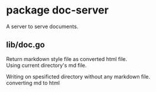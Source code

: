 # package doc-server

A server to serve documents.

## lib/doc.go

Return markdown style file as converted html file.  
Using current directory's md file.

Writing on spesificted directory without any markdown file.  
converting md to html
